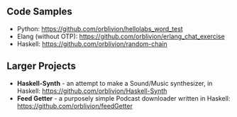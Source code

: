 
## Code Samples
  * Python: https://github.com/orblivion/hellolabs_word_test
  * Elang (without OTP): https://github.com/orblivion/erlang_chat_exercise
  * Haskell: https://github.com/orblivion/random-chain

## Larger Projects
* **Haskell-Synth** - an attempt to make a Sound/Music synthesizer, in Haskell: https://github.com/orblivion/Haskell-Synth
* **Feed Getter** - a purposely simple Podcast downloader written in Haskell: https://github.com/orblivion/feedGetter
